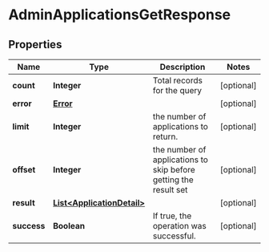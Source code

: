 

# AdminApplicationsGetResponse

## Properties

Name | Type | Description | Notes
------------ | ------------- | ------------- | -------------
**count** | **Integer** | Total records for the query |  [optional]
**error** | [**Error**](Error.md) |  |  [optional]
**limit** | **Integer** | the number of applications to return. |  [optional]
**offset** | **Integer** | the number of applications to skip before getting the result set |  [optional]
**result** | [**List&lt;ApplicationDetail&gt;**](ApplicationDetail.md) |  |  [optional]
**success** | **Boolean** | If true, the operation was successful. |  [optional]



